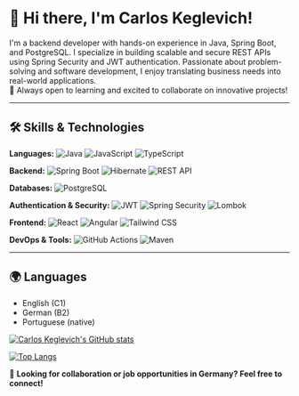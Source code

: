 
# 👋 Hi there, I'm Carlos Keglevich!

I'm a backend developer with hands-on experience in Java, Spring Boot, and PostgreSQL. 
I specialize in building scalable and secure REST APIs using Spring Security and JWT authentication. 
Passionate about problem-solving and software development, I enjoy translating business needs into real-world applications.  
🚀 Always open to learning and excited to collaborate on innovative projects! 

---

## 🛠️ Skills & Technologies  

**Languages:** ![Java](https://img.shields.io/badge/-Java-007396?style=flat-square&logo=java&logoColor=white) ![JavaScript](https://img.shields.io/badge/-JavaScript-F7DF1E?style=flat-square&logo=javascript&logoColor=black) ![TypeScript](https://img.shields.io/badge/-TypeScript-3178C6?style=flat-square&logo=typescript&logoColor=white)  

**Backend:** ![Spring Boot](https://img.shields.io/badge/-Spring_Boot-6DB33F?style=flat-square&logo=spring-boot&logoColor=white) ![Hibernate](https://img.shields.io/badge/-Hibernate-59666C?style=flat-square&logo=hibernate) ![REST API](https://img.shields.io/badge/-REST_API-0d1117?style=flat-square&logo=api)  

**Databases:** ![PostgreSQL](https://img.shields.io/badge/-PostgreSQL-4169E1?style=flat-square&logo=postgresql&logoColor=white)  

**Authentication & Security:** ![JWT](https://img.shields.io/badge/-JWT-000000?style=flat-square&logo=json-web-tokens&logoColor=white) ![Spring Security](https://img.shields.io/badge/-Spring_Security-6DB33F?style=flat-square&logo=spring&logoColor=white) ![Lombok](https://img.shields.io/badge/-Lombok-CA4245?style=flat-square&logo=lombok&logoColor=white)  

**Frontend:** ![React](https://img.shields.io/badge/-React-61DAFB?style=flat-square&logo=react&logoColor=black) ![Angular](https://img.shields.io/badge/-Angular-DD0031?style=flat-square&logo=angular&logoColor=white) ![Tailwind CSS](https://img.shields.io/badge/-Tailwind_CSS-38B2AC?style=flat-square&logo=tailwind-css&logoColor=white)  

**DevOps & Tools:** ![GitHub Actions](https://img.shields.io/badge/-GitHub_Actions-2088FF?style=flat-square&logo=github-actions&logoColor=white) ![Maven](https://img.shields.io/badge/-Maven-C71A36?style=flat-square&logo=apache-maven&logoColor=white)  

---

## 🌍 Languages

- English (C1)
- German (B2)
- Portuguese (native) 


[![Carlos Keglevich's GitHub stats](https://github-readme-stats.vercel.app/api?username=Keglev)](https://github.com/Keglev/github-readme-stats)

[![Top Langs](https://github-readme-stats.vercel.app/api/top-langs/?username=Keglev&layout=compact&langs_count=6&hide=jupyter%20notebook)](https://github.com/Keglev/github-readme-stats)  

🚀 **Looking for collaboration or job opportunities in Germany? Feel free to connect!**

<!--
**Keglev/Keglev** is a ✨ _special_ ✨ repository because its `README.md` (this file) appears on your GitHub profile.

Here are some ideas to get you started:

- 🔭 I’m currently working on ...
- 🌱 I’m currently learning ...
- 👯 I’m looking to collaborate on ...
- 🤔 I’m looking for help with ...
- 💬 Ask me about ...
- 📫 How to reach me: ...
- 😄 Pronouns: ...
- ⚡ Fun fact: ...
-->
